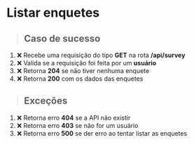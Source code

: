 # Listar enquetes

> ## Caso de sucesso

1. ❌ Recebe uma requisição do tipo **GET** na rota **/api/survey**
2. ❌ Valida se a requisição foi feita por um **usuário**
3. ❌ Retorna **204** se não tiver nenhuma enquete
4. ❌ Retorna **200** com os dados das enquetes

> ## Exceções

1. ❌ Retorna erro **404** se a API não existir
2. ❌ Retorna erro **403** se não for um usuário
3. ❌ Retorna erro **500** se der erro ao tentar listar as enquetes